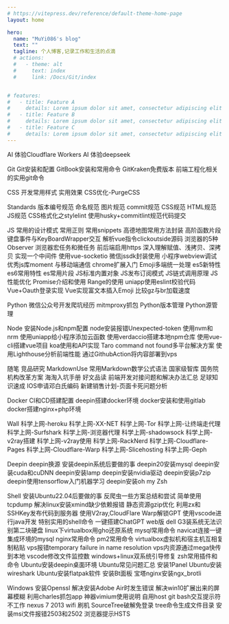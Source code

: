 ```yaml
---
# https://vitepress.dev/reference/default-theme-home-page
layout: home

hero:
  name: "MuYi086's blog"
  text: ""
  tagline: 个人博客,记录工作和生活的点滴
  # actions:
  #   - theme: alt
  #     text: index
  #     link: /Docs/Git/index


# features:
#   - title: Feature A
#     details: Lorem ipsum dolor sit amet, consectetur adipiscing elit
#   - title: Feature B
#     details: Lorem ipsum dolor sit amet, consectetur adipiscing elit
#   - title: Feature C
#     details: Lorem ipsum dolor sit amet, consectetur adipiscing elit
---
```

<script setup>
import { ref } from 'vue'
const rowWrapVal = ref(true)
</script>

<!-- AI -->
<a-divider orientation="left">AI</a-divider>
<a-row justify="start">
  <a-button href="/Docs/AI/体验Cloudflare Workers AI">体验Cloudflare Workers AI</a-button>
  <a-button href="/Docs/AI/体验deepseek">体验deepseek</a-button>
</a-row>

<!-- Git -->
<a-divider orientation="left">Git</a-divider>
<a-row justify="start">
  <a-button href="/Docs/Git/Git安装和配置">Git安装和配置</a-button>
  <a-button href="/Docs/Git/GitBook安装和常用命令">GitBook安装和常用命令</a-button>
  <a-button href="/Docs/Git/GitKraken免费版本">GitKraken免费版本</a-button>
  <a-button href="/Docs/Git/前端工程化相关的实用git命令">前端工程化相关的实用git命令</a-button>
</a-row>

<!-- CSS -->
<a-divider orientation="left">CSS</a-divider>
<a-row justify="start">
  <a-button href="/Docs/CSS/开发常用样式">开发常用样式</a-button>
  <a-button href="/Docs/CSS/实用效果">实用效果</a-button>
  <a-button href="/Docs/CSS/CSS优化-PurgeCSS">CSS优化-PurgeCSS</a-button>
</a-row>

<!-- Standards -->
<a-divider orientation="left">Standards</a-divider>
<a-row justify="start">
  <a-button href="/Docs/Standards/版本编号规范">版本编号规范</a-button>
  <a-button href="/Docs/Standards/命名规范">命名规范</a-button>
  <a-button href="/Docs/Standards/图片规范">图片规范</a-button>
  <a-button href="/Docs/Standards/commit规范">commit规范</a-button>
  <a-button href="/Docs/Standards/CSS规范">CSS规范</a-button>
  <a-button href="/Docs/Standards/HTML规范">HTML规范</a-button>
  <a-button href="/Docs/Standards/JS规范">JS规范</a-button>
  <a-button href="/Docs/Standards/CSS格式化之stylelint">CSS格式化之stylelint</a-button>
  <a-button href="/Docs/Standards/使用husky+commitlint规范代码提交">使用husky+commitlint规范代码提交</a-button>
</a-row>

<!-- JS -->
<a-divider orientation="left">JS</a-divider>
<a-row justify="start">
  <a-button href="/Docs/JS/常用的设计模式">常用的设计模式</a-button>
  <a-button href="/Docs/JS/常用正则">常用正则</a-button>
  <a-button href="/Docs/JS/常用snippets">常用snippets</a-button>
  <a-button href="/Docs/JS/高德地图常用方法封装">高德地图常用方法封装</a-button>
  <a-button href="/Docs/JS/高阶函数片段">高阶函数片段</a-button>
  <a-button href="/Docs/JS/键盘事件与KeyBoardWrapper交互">键盘事件与KeyBoardWrapper交互</a-button>
  <a-button href="/Docs/JS/解析vue指令clickoutside源码">解析vue指令clickoutside源码</a-button>
  <a-button href="/Docs/JS/浏览器的5种Observer">浏览器的5种Observer</a-button>
  <a-button href="/Docs/JS/浏览器宏任务和微任务">浏览器宏任务和微任务</a-button>
  <a-button href="/Docs/JS/前后端启用https">前后端启用https</a-button>
  <a-button href="/Docs/JS/深入理解赋值、浅拷贝、深拷贝">深入理解赋值、浅拷贝、深拷贝</a-button>
  <a-button href="/Docs/JS/实现一个中间件">实现一个中间件</a-button>
  <a-button href="/Docs/JS/使用vue-socketio">使用vue-socketio</a-button>
  <a-button href="/Docs/JS/微信jssdk封装使用">微信jssdk封装使用</a-button>
  <a-button href="/Docs/JS/小程序webview调试">小程序webview调试</a-button>
  <a-button href="/Docs/JS/优秀js库moment">优秀js库moment</a-button>
  <a-button href="/Docs/JS/与移动端通信">与移动端通信</a-button>
  <a-button href="/Docs/JS/chrome扩展入门">chrome扩展入门</a-button>
  <a-button href="/Docs/JS/Emoji多端统一处理">Emoji多端统一处理</a-button>
  <a-button href="/Docs/JS/es5新特性">es5新特性</a-button>
  <a-button href="/Docs/JS/es6常用特性">es6常用特性</a-button>
  <a-button href="/Docs/JS/es常用片段">es常用片段</a-button>
  <a-button href="/Docs/JS/JS标准内置对象">JS标准内置对象</a-button>
  <a-button href="/Docs/JS/JS发布订阅模式">JS发布订阅模式</a-button>
  <a-button href="/Docs/JS/JS链式调用原理">JS链式调用原理</a-button>
  <a-button href="/Docs/JS/JS性能优化">JS性能优化</a-button>
  <a-button href="/Docs/JS/Promise介绍和使用">Promise介绍和使用</a-button>
  <a-button href="/Docs/JS/Range的使用">Range的使用</a-button>
  <a-button href="/Docs/JS/uniapp使用eslint校验代码">uniapp使用eslint校验代码</a-button>
  <a-button href="/Docs/JS/Vue+Oauth登录实现">Vue+Oauth登录实现</a-button>
  <a-button href="/Docs/JS/Vue实现富文本插入Emoji">Vue实现富文本插入Emoji</a-button>
  <a-button href="/Docs/JS/比较gz与br加载速度">比较gz与br加载速度</a-button>
</a-row>

<!-- Python -->
<a-divider orientation="left">Python</a-divider>
<a-row justify="start">
  <a-button href="/Docs/Python/微信公众号开发爬坑经历">微信公众号开发爬坑经历</a-button>
  <a-button href="/Docs/Python/mitmproxy抓包">mitmproxy抓包</a-button>
  <a-button href="/Docs/Python/Python版本管理">Python版本管理</a-button>
  <a-button href="/Docs/Python/Python源管理">Python源管理</a-button>
</a-row>

<!-- Node -->
<a-divider orientation="left">Node</a-divider>
<a-row justify="start">
  <a-button href="/Docs/Node/安装Node.js和npm配置">安装Node.js和npm配置</a-button>
  <a-button href="/Docs/Node/node安装报错Unexpected-token">node安装报错Unexpected-token</a-button>
  <a-button href="/Docs/Node/使用nvm和nrm">使用nvm和nrm</a-button>
  <a-button href="/Docs/Node/使用uniapp给小程序添加云函数">使用uniapp给小程序添加云函数</a-button>
  <a-button href="/Docs/Node/使用verdaccio搭建本地npm仓库">使用verdaccio搭建本地npm仓库</a-button>
  <a-button href="/Docs/Node/使用vue-cli搭建vue项目">使用vue-cli搭建vue项目</a-button>
  <a-button href="/Docs/Node/koa使用和API实现">koa使用和API实现</a-button>
  <a-button href="/Docs/Node/Taro command not found多平台解决方案">Taro command not found多平台解决方案</a-button>
  <a-button href="/Docs/Node/使用Lighthouse分析前端性能">使用Lighthouse分析前端性能</a-button>
  <a-button href="/Docs/Node/通过GithubAction将内容部署到vps">通过GithubAction将内容部署到vps</a-button>
</a-row>

<!-- Essay -->
<a-divider orientation="left">随笔</a-divider>
<a-row justify="start">
  <a-button href="/Docs/Essay/竞品研究">竞品研究</a-button>
  <a-button href="/Docs/Essay/MarkdownUse">MarkdownUse</a-button>
  <a-button href="/Docs/Essay/常用Markdown数学公式语法">常用Markdown数学公式语法</a-button>
  <a-button href="/Docs/Essay/国家级智库">国家级智库</a-button>
  <a-button href="/Docs/Essay/国务院机构改革方案">国务院机构改革方案</a-button>
  <a-button href="/Docs/Essay/海淘入坑手册">海淘入坑手册</a-button>
  <a-button href="/Docs/Essay/好文品读">好文品读</a-button>
  <a-button href="/Docs/Essay/前端开发对接问题和解决办法汇总">前端开发对接问题和解决办法汇总</a-button>
  <a-button href="/Docs/Essay/足球知识速成">足球知识速成</a-button>
  <a-button href="/Docs/Essay/IOS申请邓白氏编码">IOS申请邓白氏编码</a-button>
  <a-button href="/Docs/Essay/新建销售计划-页面卡死问题分析">新建销售计划-页面卡死问题分析</a-button>
</a-row>

<!-- Docker -->
<a-divider orientation="left">Docker</a-divider>
<a-row justify="start">
  <a-button href="/Docs/Docker/CI和CD搭建配置">CI和CD搭建配置</a-button>
  <a-button href="/Docs/Docker/deepin搭建docker环境">deepin搭建docker环境</a-button>
  <a-button href="/Docs/Docker/docker安装和使用gitlab">docker安装和使用gitlab</a-button>
  <a-button href="/Docs/Docker/docker搭建nginx+php环境">docker搭建nginx+php环境</a-button>
</a-row>

<!-- Wall -->
<a-divider orientation="left">Wall</a-divider>
<a-row justify="start">
  <a-button href="/Docs/Wall/科学上网-heroku">科学上网-heroku</a-button>
  <a-button href="/Docs/Wall/科学上网-XX-NET">科学上网-XX-NET</a-button>
  <a-button href="/Docs/Wall/科学上网-Tor">科学上网-Tor</a-button>
  <a-button href="/Docs/Wall/科学上网-让终端走代理">科学上网-让终端走代理</a-button>
  <a-button href="/Docs/Wall/科学上网-Surfshark">科学上网-Surfshark</a-button>
  <a-button href="/Docs/Wall/科学上网-浏览器代理">科学上网-浏览器代理</a-button>
  <a-button href="/Docs/Wall/科学上网-shadowsock">科学上网-shadowsock</a-button>
  <a-button href="/Docs/Wall/科学上网-v2ray搭建">科学上网-v2ray搭建</a-button>
  <a-button href="/Docs/Wall/科学上网-v2ray使用">科学上网-v2ray使用</a-button>
  <a-button href="/Docs/Wall/科学上网-RackNerd">科学上网-RackNerd</a-button>
  <a-button href="/Docs/Wall/科学上网-Cloudflare-Pages">科学上网-Cloudflare-Pages</a-button>
  <a-button href="/Docs/Wall/科学上网-Cloudflare-Warp">科学上网-Cloudflare-Warp</a-button>
  <a-button href="/Docs/Wall/科学上网-Slicehosting">科学上网-Slicehosting</a-button>
  <a-button href="/Docs/Wall/科学上网-Geph">科学上网-Geph</a-button>
</a-row>

<!-- Deepin -->
<a-divider orientation="left">Deepin</a-divider>
<a-row justify="start">
  <a-button href="/Docs/Deepin/deepin换源">deepin换源</a-button>
  <a-button href="/Docs/Deepin/安装deepin系统后要做的事">安装deepin系统后要做的事</a-button>
  <a-button href="/Docs/Deepin/deepin20安装mysql">deepin20安装mysql</a-button>
  <a-button href="/Docs/Deepin/deepin安装cuda和cuDNN">deepin安装cuda和cuDNN</a-button>
  <a-button href="/Docs/Deepin/deepin安装lamp">deepin安装lamp</a-button>
  <a-button href="/Docs/Deepin/deepin安装nvidia驱动">deepin安装nvidia驱动</a-button>
  <a-button href="/Docs/Deepin/deepin安装p7zip">deepin安装p7zip</a-button>
  <a-button href="/Docs/Deepin/deepin使用tensorflow入门机器学习">deepin使用tensorflow入门机器学习</a-button>
  <a-button href="/Docs/Deepin/deepin安装oh my Zsh">deepin安装oh my Zsh</a-button>
</a-row>

<!-- Shell -->
<a-divider orientation="left">Shell</a-divider>
<a-row justify="start">
  <a-button href="/Docs/Shell/安装Ubuntu22.04后要做的事">安装Ubuntu22.04后要做的事</a-button>
  <a-button href="/Docs/Shell/反爬虫一些方案总结和尝试">反爬虫一些方案总结和尝试</a-button>
  <a-button href="/Docs/Shell/简单使用tcpdump">简单使用tcpdump</a-button>
  <a-button href="/Docs/Shell/解决linux安装xmind缺少依赖报错">解决linux安装xmind缺少依赖报错</a-button>
  <a-button href="/Docs/Shell/静态资源gzip优化">静态资源gzip优化</a-button>
  <a-button href="/Docs/Shell/利用zx和SSHKey发布代码到服务器">利用zx和SSHKey发布代码到服务器</a-button>
  <a-button href="/Docs/Shell/使用V2ray,CloudFlare Warp解锁GPT">使用V2ray,CloudFlare Warp解锁GPT</a-button>
  <a-button href="/Docs/Shell/使用vscode进行java开发">使用vscode进行java开发</a-button>
  <a-button href="/Docs/Shell/特别实用的shell命令">特别实用的shell命令</a-button>
  <a-button href="/Docs/Shell/一键搭建ChatGPT web版">一键搭建ChatGPT web版</a-button>
  <a-button href="/Docs/Shell/dell G3装系统无法识别第二块硬盘">dell G3装系统无法识别第二块硬盘</a-button>
  <a-button href="/Docs/Shell/linux下virtualbox用gho还原系统">linux下virtualbox用gho还原系统</a-button>
  <a-button href="/Docs/Shell/mysql常用命令">mysql常用命令</a-button>
  <a-button href="/Docs/Shell/navicat连接一键集成环境的mysql">navicat连接一键集成环境的mysql</a-button>
  <a-button href="/Docs/Shell/nginx常用命令">nginx常用命令</a-button>
  <a-button href="/Docs/Shell/pm2常用命令">pm2常用命令</a-button>
  <a-button href="/Docs/Shell/virtualbox虚拟机和宿主机互相复制粘贴">virtualbox虚拟机和宿主机互相复制粘贴</a-button>
  <a-button href="/Docs/Shell/vps报错temporary failure in name resolution">vps报错temporary failure in name resolution</a-button>
  <a-button href="/Docs/Shell/vps内资源通过mega快传到本地">vps内资源通过mega快传到本地</a-button>
  <a-button href="/Docs/Shell/vscode修改文件监控数">vscode修改文件监控数</a-button>
  <a-button href="/Docs/Shell/windows+linux双系统引导修复">windows+linux双系统引导修复</a-button>
  <a-button href="/Docs/Shell/zsh常用插件和命令">zsh常用插件和命令</a-button>
  <a-button href="/Docs/Shell/Ubuntu安装deepin桌面环境">Ubuntu安装deepin桌面环境</a-button>
  <a-button href="/Docs/Shell/Ubuntu常见问题汇总">Ubuntu常见问题汇总</a-button>
  <a-button href="/Docs/Shell/安装1Panel">安装1Panel</a-button>
  <a-button href="/Docs/Shell/Ubuntu安装wireshark">Ubuntu安装wireshark</a-button>
  <a-button href="/Docs/Shell/Ubuntu安装flatpak软件">Ubuntu安装flatpak软件</a-button>
  <a-button href="/Docs/Shell/安装Bt面板">安装Bt面板</a-button>
  <a-button href="/Docs/Shell/宝塔nginx安装ngx_brotli">宝塔nginx安装ngx_brotli</a-button>
</a-row>

<!-- Windows -->
<a-divider orientation="left">Windows</a-divider>
<a-row justify="start" :wrap="rowWrapVal.value">
  <a-button href="/Docs/Windows/安装Openssl">安装Openssl</a-button>
  <a-button href="/Docs/Windows/解决安装Adobe Air时发生错误">解决安装Adobe Air时发生错误</a-button>
  <a-button href="/Docs/Windows/解决win10扩展出来的屏幕模糊">解决win10扩展出来的屏幕模糊</a-button>
  <a-button href="/Docs/Windows/利用charles抓包app">利用charles抓包app</a-button>
  <a-button href="/Docs/Windows/神器vimium使用说明">神器vimium使用说明</a-button>
  <a-button href="/Docs/Windows/自用host">自用host</a-button>
  <a-button href="/Docs/Windows/git bash交互提示符不工作">git bash交互提示符不工作</a-button>
  <a-button href="/Docs/Windows/nexus 7 2013 wifi 刷机">nexus 7 2013 wifi 刷机</a-button>
  <a-button href="/Docs/Windows/SourceTree破解免登录">SourceTree破解免登录</a-button>
  <a-button href="/Docs/Windows/tree命令生成文件目录">tree命令生成文件目录</a-button>
  <a-button href="/Docs/Windows/安装msi文件报错2503和2502">安装msi文件报错2503和2502</a-button>
  <a-button href="/Docs/Windows/浏览器提示HSTS">浏览器提示HSTS</a-button>
</a-row>
